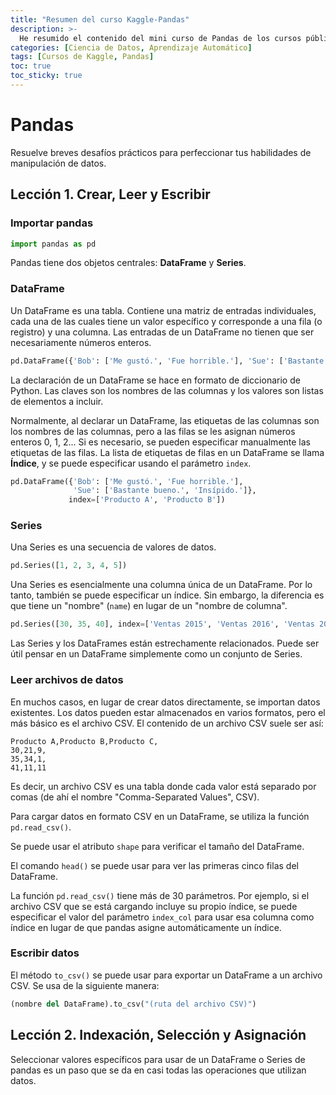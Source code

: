 ```yaml
---
title: "Resumen del curso Kaggle-Pandas"
description: >-
  He resumido el contenido del mini curso de Pandas de los cursos públicos de Kaggle.
categories: [Ciencia de Datos, Aprendizaje Automático]
tags: [Cursos de Kaggle, Pandas]
toc: true
toc_sticky: true
---
```


# Pandas
Resuelve breves desafíos prácticos para perfeccionar tus habilidades de manipulación de datos.

## Lección 1. Crear, Leer y Escribir
### Importar pandas
```python
import pandas as pd
```
Pandas tiene dos objetos centrales: **DataFrame** y **Series**.

### DataFrame
Un DataFrame es una tabla. Contiene una matriz de entradas individuales, cada una de las cuales tiene un valor específico y corresponde a una fila (o registro) y una columna. Las entradas de un DataFrame no tienen que ser necesariamente números enteros.
```python
pd.DataFrame({'Bob': ['Me gustó.', 'Fue horrible.'], 'Sue': ['Bastante bueno.', 'Insípido.']})
```
La declaración de un DataFrame se hace en formato de diccionario de Python. Las claves son los nombres de las columnas y los valores son listas de elementos a incluir.

Normalmente, al declarar un DataFrame, las etiquetas de las columnas son los nombres de las columnas, pero a las filas se les asignan números enteros 0, 1, 2... Si es necesario, se pueden especificar manualmente las etiquetas de las filas. La lista de etiquetas de filas en un DataFrame se llama **Índice**, y se puede especificar usando el parámetro ```index```.
```python
pd.DataFrame({'Bob': ['Me gustó.', 'Fue horrible.'], 
              'Sue': ['Bastante bueno.', 'Insípido.']},
             index=['Producto A', 'Producto B'])
```

### Series
Una Series es una secuencia de valores de datos.
```python
pd.Series([1, 2, 3, 4, 5])
```
Una Series es esencialmente una columna única de un DataFrame. Por lo tanto, también se puede especificar un índice. Sin embargo, la diferencia es que tiene un "nombre" (```name```) en lugar de un "nombre de columna".
```python
pd.Series([30, 35, 40], index=['Ventas 2015', 'Ventas 2016', 'Ventas 2017'], name='Producto A')
```
Las Series y los DataFrames están estrechamente relacionados. Puede ser útil pensar en un DataFrame simplemente como un conjunto de Series.

### Leer archivos de datos
En muchos casos, en lugar de crear datos directamente, se importan datos existentes. Los datos pueden estar almacenados en varios formatos, pero el más básico es el archivo CSV. El contenido de un archivo CSV suele ser así:
```
Producto A,Producto B,Producto C,
30,21,9,
35,34,1,
41,11,11
```
Es decir, un archivo CSV es una tabla donde cada valor está separado por comas (de ahí el nombre "Comma-Separated Values", CSV).

Para cargar datos en formato CSV en un DataFrame, se utiliza la función ```pd.read_csv()```.

Se puede usar el atributo ```shape``` para verificar el tamaño del DataFrame.

El comando ```head()``` se puede usar para ver las primeras cinco filas del DataFrame.

La función ```pd.read_csv()``` tiene más de 30 parámetros. Por ejemplo, si el archivo CSV que se está cargando incluye su propio índice, se puede especificar el valor del parámetro ```index_col``` para usar esa columna como índice en lugar de que pandas asigne automáticamente un índice.

### Escribir datos
El método ```to_csv()``` se puede usar para exportar un DataFrame a un archivo CSV. Se usa de la siguiente manera:
```python
(nombre del DataFrame).to_csv("(ruta del archivo CSV)")
```

## Lección 2. Indexación, Selección y Asignación
Seleccionar valores específicos para usar de un DataFrame o Series de pandas es un paso que se da en casi todas las operaciones que utilizan datos.